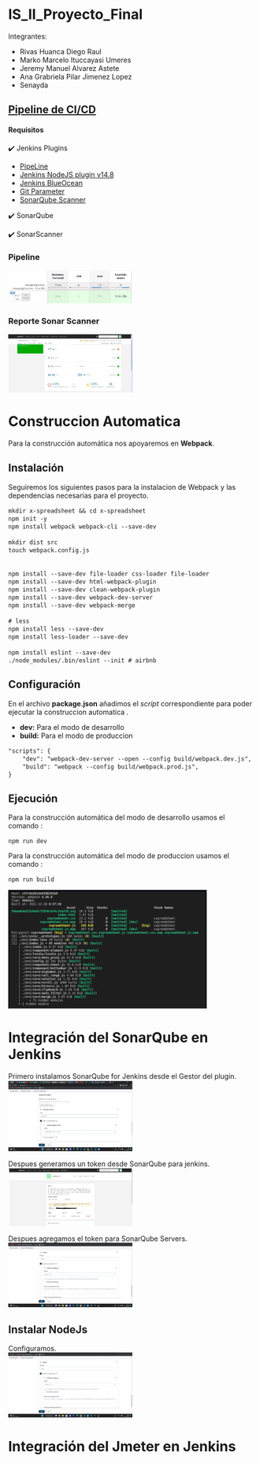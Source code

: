 # IS_II_Proyecto_Final

Integrantes:
- Rivas Huanca Diego Raul
- Marko Marcelo Ituccayasi Umeres
- Jeremy Manuel Alvarez Astete 
- Ana Grabriela Pilar Jimenez Lopez
- Senayda



## [Pipeline de CI/CD](jenkinsfile)

#### Requisitos

:heavy_check_mark: Jenkins Plugins
* [PipeLine](https://plugins.jenkins.io/workflow-aggregator/)
* [Jenkins NodeJS plugin v14.8](https://plugins.jenkins.io/git-parameter/)
* [Jenkins BlueOcean](https://plugins.jenkins.io/blueocean/)
* [Git Parameter](https://plugins.jenkins.io/git-parameter/)
* [SonarQube Scanner](https://plugins.jenkins.io/sonar/)

:heavy_check_mark: SonarQube

:heavy_check_mark: SonarScanner

### Pipeline 

<img src="report-screenshots/pipeline-graph-report.png" width="50%">


### Reporte Sonar Scanner

<img src="report-screenshots/sonnar-scanner-report.png" width="50%">

# Construccion Automatica
Para la construcción automática nos apoyaremos en **Webpack**.

## Instalación
Seguiremos los siguientes pasos para la instalacion de Webpack y las dependencias necesarias para el proyecto.
```
mkdir x-spreadsheet && cd x-spreadsheet
npm init -y
npm install webpack webpack-cli --save-dev

mkdir dist src
touch webpack.config.js


npm install --save-dev file-loader css-loader file-loader
npm install --save-dev html-webpack-plugin
npm install --save-dev clean-webpack-plugin
npm install --save-dev webpack-dev-server
npm install --save-dev webpack-merge

# less
npm install less --save-dev
npm install less-loader --save-dev

npm install eslint --save-dev
./node_modules/.bin/eslint --init # airbnb
```
## Configuración
En el archivo **package.json** añadimos el *script* correspondiente para poder ejecutar la construccion automatica .
- **dev:** Para el modo de desarrollo
- **build:** Para el modo de produccion

```
"scripts": {
	"dev": "webpack-dev-server --open --config build/webpack.dev.js",
    "build": "webpack --config build/webpack.prod.js",
}
```
## Ejecución
Para la construcción automática  del modo de desarrollo usamos el comando :

```
npm run dev

```
Para la construcción automática  del modo de produccion usamos el comando :

```
npm run build

```

<img src="/Capturas/build.png" width="80%">


# Integración del SonarQube en Jenkins
Primero instalamos SonarQube for Jenkins desde el Gestor del plugin.
<img src="Capturas/sonarQube_configuracion.png" width="50%">

Despues generamos un token desde SonarQube para jenkins.
<img src="Capturas/token_sonar_jenkins.png" width="50%"><br>

Despues agregamos el token para SonarQube Servers.           
<img src="Capturas/sonar_server.png" width="50%">

## Instalar NodeJs
Configuramos.                                          
<img src="Capturas/captura_nodejs.png" width="50%">

# Integración del Jmeter en Jenkins
